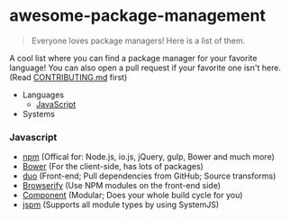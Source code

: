 # awesome-package-management
> Everyone loves package managers! Here is a list of them.

A cool list where you can find a package manager for your favorite language! You can also open a pull request if your
favorite one isn't here. (Read [CONTRIBUTING.md](http://github.com/schisma/awesome-package-management/blob/master/CONTRIBUTING.md) first)

- Languages
  - [JavaScript](#javascript)
- Systems

### Javascript
- [npm](http://npmjs.com) (Offical for: Node.js, io.js, jQuery, gulp, Bower and much more)
- [Bower](http://bower.io) (For the client-side, has lots of packages)
- [duo](http://duojs.org) (Front-end; Pull dependencies from GitHub; Source transforms)
- [Browserify](http://browserify.org/) (Use NPM modules on the front-end side)
- [Component](https://github.com/componentjs/component) (Modular; Does your whole build cycle for you)
- [jspm](http://jspm.io/) (Supports all module types by using SystemJS)